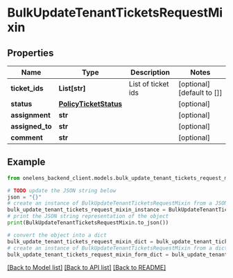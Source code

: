 # BulkUpdateTenantTicketsRequestMixin


## Properties

Name | Type | Description | Notes
------------ | ------------- | ------------- | -------------
**ticket_ids** | **List[str]** | List of ticket ids | [optional] [default to []]
**status** | [**PolicyTicketStatus**](PolicyTicketStatus.md) |  | [optional] 
**assignment** | **str** |  | [optional] 
**assigned_to** | **str** |  | [optional] 
**comment** | **str** |  | [optional] 

## Example

```python
from onelens_backend_client.models.bulk_update_tenant_tickets_request_mixin import BulkUpdateTenantTicketsRequestMixin

# TODO update the JSON string below
json = "{}"
# create an instance of BulkUpdateTenantTicketsRequestMixin from a JSON string
bulk_update_tenant_tickets_request_mixin_instance = BulkUpdateTenantTicketsRequestMixin.from_json(json)
# print the JSON string representation of the object
print(BulkUpdateTenantTicketsRequestMixin.to_json())

# convert the object into a dict
bulk_update_tenant_tickets_request_mixin_dict = bulk_update_tenant_tickets_request_mixin_instance.to_dict()
# create an instance of BulkUpdateTenantTicketsRequestMixin from a dict
bulk_update_tenant_tickets_request_mixin_form_dict = bulk_update_tenant_tickets_request_mixin.from_dict(bulk_update_tenant_tickets_request_mixin_dict)
```
[[Back to Model list]](../README.md#documentation-for-models) [[Back to API list]](../README.md#documentation-for-api-endpoints) [[Back to README]](../README.md)


